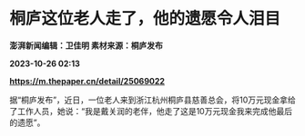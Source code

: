 # 桐庐这位老人走了，他的遗愿令人泪目
**澎湃新闻编辑：卫佳明 素材来源：桐庐发布**

**2023-10-26 02:13**

**https://m.thepaper.cn/detail/25069022**

据“桐庐发布”，近日，一位老人来到浙江杭州桐庐县慈善总会，将10万元现金拿给了工作人员，她说：“我是戴关润的老伴，他走了这是10万元现金我来完成他最后的遗愿”。